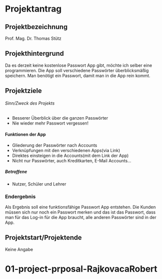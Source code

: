 # Projektantrag

## Projektbezeichnung
Prof. Mag. Dr. Thomas Stütz

##  Projekthintergrund
Da es derzeit keine kostenlose Passwort App gibt, möchte ich selber eine programmieren.
Die App soll verschiedene Passwörter überblicksmäßig speichern.
Man benötigt ein Passwort, damit man in die App rein kommt.

##  Projektziele
###### *Sinn/Zweck des Projekts*
- Besserer Überblick über die ganzen Passwörter
- Nie wieder mehr Passwort vergessen!

#### **Funktionen der App**
- Gliederung der Passwörter nach Accounts
- Verknüpfungen mit den verschiedenen Apps(via Link)
- Direktes einsteigen in die Accounts(mit dem Link der App)
- Nicht nur Passwörter, auch Kreditkarten, E-Mail Accounts...

##### **Betroffene**
- Nutzer, Schüler und Lehrer

### Endergebnis
Als Ergebnis soll eine funktionsfähige Passwort App entstehen. Die Kunden müssen sich nur noch
ein Passwort merken und das ist das Passwort, dass man für das Log-in für die App braucht, alle anderen Passwörter sind in der App.

## Projektstart/Projektende
Keine Angabe
# 01-project-prposal-RajkovacaRobert
